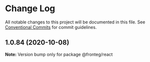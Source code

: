 # Change Log

All notable changes to this project will be documented in this file.
See [Conventional Commits](https://conventionalcommits.org) for commit guidelines.

## 1.0.84 (2020-10-08)

**Note:** Version bump only for package @fronteg/react

